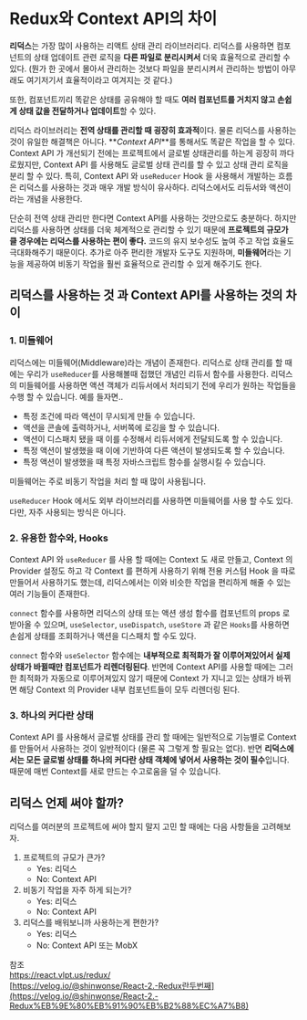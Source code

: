# Redux와 Context API의 차이

**리덕스**는 가장 많이 사용하는 리액트 상태 관리 라이브러리다. 리덕스를 사용하면 컴포넌트의 상태 업데이트 관련 로직을 **다른 파일로 분리시켜서** 더욱 효율적으로 관리할 수 있다.
(뭔가 한 곳에서 몰아서 관리하는 것보다 파일을 분리시켜서 관리하는 방법이 아무래도 여기저기서 효율적이라고 여겨지는 것 같다.)

또한, 컴포넌트끼리 똑같은 상태를 공유해야 할 때도 **여러 컴포넌트를 거치지 않고 손쉽게 상태 값을 전달하거나 업데이트**할 수 있다.

리덕스 라이브러리는 **전역 상태를 관리할 때 굉장히 효과적**이다. 물론 리덕스를 사용하는 것이 유일한 해결책은 아니다. **_Context API_**를 통해서도 똑같은 작업을 할 수 있다. Context API 가 개선되기 전에는 프로젝트에서 글로벌 상태관리를 하는게 굉장히 까다로웠지만, Context API 를 사용해도 글로벌 상태 관리를 할 수 있고 상태 관리 로직을 분리 할 수 있다. 특히, Context API 와 `useReducer` Hook 을 사용해서 개발하는 흐름은 리덕스를 사용하는 것과 매우 개발 방식이 유사하다. 리덕스에서도 리듀서와 액션이라는 개념을 사용한다.

단순히 전역 상태 관리만 한다면 Context API를 사용하는 것만으로도 충분하다. 하지만 리덕스를 사용하면 상태를 더욱 체계적으로 관리할 수 있기 때문에 **프로젝트의 규모가 클 경우에는 리덕스를 사용하는 편이 좋다.** 코드의 유지 보수성도 높여 주고 작업 효율도 극대화해주기 때문이다. 추가로 아주 편리한 개발자 도구도 지원하며, **미들웨어**라는 기능을 제공하여 비동기 작업을 훨씬 효율적으로 관리할 수 있게 해주기도 한다.

## 리덕스를 사용하는 것 과 Context API를 사용하는 것의 차이

### **1. 미들웨어**

리덕스에는 미들웨어(Middleware)라는 개념이 존재한다. 리덕스로 상태 관리를 할 때에는 우리가 `useReducer`를 사용해볼때 접했던 개념인 리듀서 함수를 사용한다. 리덕스의 미들웨어를 사용하면 액션 객체가 리듀서에서 처리되기 전에 우리가 원하는 작업들을 수행 할 수 있습니다. 예를 들자면..

- 특정 조건에 따라 액션이 무시되게 만들 수 있습니다.
- 액션을 콘솔에 출력하거나, 서버쪽에 로깅을 할 수 있습니다.
- 액션이 디스패치 됐을 때 이를 수정해서 리듀서에게 전달되도록 할 수 있습니다.
- 특정 액션이 발생했을 때 이에 기반하여 다른 액션이 발생되도록 할 수 있습니다.
- 특정 액션이 발생했을 때 특정 자바스크립트 함수를 실행시킬 수 있습니다.

미들웨어는 주로 비동기 작업을 처리 할 때 많이 사용됩니다.

`useReducer` Hook 에서도 외부 라이브러리를 사용하면 미들웨어를 사용 할 수도 있다. 다만, 자주 사용되는 방식은 아니다.

### **2. 유용한 함수와, Hooks**

Context API 와 `useReducer` 를 사용 할 때에는 Context 도 새로 만들고, Context 의 Provider 설정도 하고 각 Context 를 편하게 사용하기 위해 전용 커스텀 Hook 을 따로 만들어서 사용하기도 했는데, 리덕스에서는 이와 비슷한 작업을 편리하게 해줄 수 있는 여러 기능들이 존재한다.

`connect` 함수를 사용하면 리덕스의 상태 또는 액션 생성 함수를 컴포넌트의 props 로 받아올 수 있으며, `useSelector`, `useDispatch`, `useStore` 과 같은 `Hooks`를 사용하면 손쉽게 상태를 조회하거나 액션을 디스패치 할 수도 있다.

`connect` 함수와 `useSelector` 함수에는 **내부적으로 최적화가 잘 이루어져있어서 실제 상태가 바뀔때만 컴포넌트가 리렌더링된다**. 반면에 Context API를 사용할 때에는 그러한 최적화가 자동으로 이루어져있지 않기 때문에 Context 가 지니고 있는 상태가 바뀌면 해당 Context 의 Provider 내부 컴포넌트들이 모두 리렌더링 된다.

### **3. 하나의 커다란 상태**

Context API 를 사용해서 글로벌 상태를 관리 할 때에는 일반적으로 기능별로 Context를 만들어서 사용하는 것이 일반적이다 (물론 꼭 그렇게 할 필요는 없다). 반면 **리덕스에서는 모든 글로벌 상태를 하나의 커다란 상태 객체에 넣어서 사용하는 것이 필수**입니다. 때문에 매번 Context를 새로 만드는 수고로움을 덜 수 있습니다.

## **리덕스 언제 써야 할까?**

리덕스를 여러분의 프로젝트에 써야 할지 말지 고민 할 때에는 다음 사항들을 고려해보자.

1. 프로젝트의 규모가 큰가?
   - Yes: 리덕스
   - No: Context API
2. 비동기 작업을 자주 하게 되는가?
   - Yes: 리덕스
   - No: Context API
3. 리덕스를 배워보니까 사용하는게 편한가?
   - Yes: 리덕스
   - No: Context API 또는 MobX

참조  
https://react.vlpt.us/redux/  
[https://velog.io/@shinwonse/React-2.-Redux란두번째](https://velog.io/@shinwonse/React-2.-Redux%EB%9E%80%EB%91%90%EB%B2%88%EC%A7%B8)
